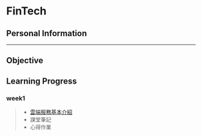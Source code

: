 # FinTech
## Personal Information
---
## Objective
## Learning Progress
### week1
>* [雲端服務基本介紹](https://drive.google.com/file/d/1UYbm03ehUAsKlICvyp1P4I0PZ_g8vlCv/preview)
>* 課堂筆記
>  * 心得作業


